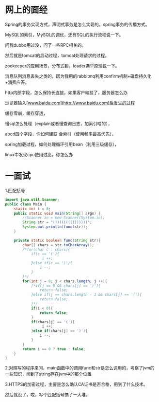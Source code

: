 # 网上的面经

Spring的事务实现方式，声明式事务是怎么实现的，spring事务的传播方式。 

MySQL的索引，MySQL的调优，还有SQL的执行流程说一下。  

问我dubbo用过没，问了一些RPC相关的。  

然后就是tomcat的启动过程，tomcat处理请求的过程。  

zookeeper的应用场景，分布式锁，leader选举原理说一下。 

消息队列消息丢失之类的，因为我用的rabbitmq利用confirm机制+磁盘持久化+消费应答。

http内部字段，怎么保持长连接，如果客户端挂了，服务器怎么办

浏览器输入[www.baidu.com](http://www.baidu.com)后发生的过程

缓存雪崩，缓存穿透，

慢sql怎么处理（explain或者慢查询日志，加索引啥的），

abcd四个字段，你如何建联	合索引（使用频率最高优先），

spring加载过程，如何处理循环引用bean（利用三级缓存），

linux中发现cpu使用过高，你怎么办

# 一面试

1.匹配括号

```java
import java.util.Scanner;
public class Main {
    static int i = 0;
    public static void main(String[] args) {
        //Scanner in = new Scanner(System.in);
        String str = "())((((((())))))";
        System.out.println(func(str));
    }
    
    private static boolean func(String str){
        char[] chars = str.toCharArray();
        /*for(char c : chars){
            if(c == '('){
                 i ++;   
            }else if(c == ')'){
                i --;
            }
        }*/
        for(int j = 0; j < chars.length; j ++){
            /*if(j == 0 && chars[j] == ')'){
                return false;
            }else if(j == chars.length - 1 && chars[j] == '('){
                return false;
            }*/
            if(i < 0){
                return false;
            }
            if(chars[j] == '('){
                 i ++;   
            }else if(chars[j] == ')'){
                i --;
            }
        }
        return i == 0 ? true : false;
    }
}
```



2.对照写的程序来问，main函数中的调用func和str是怎么调用的，考察了jvm的一些知识，闻到了string存在jvm中的那个位置

3.HTTPS的加密过程，主要是怎么确认CA证书是否合格，用到了什么技术。

然后就没了，哎，写个匹配括号搞了一大堆。		